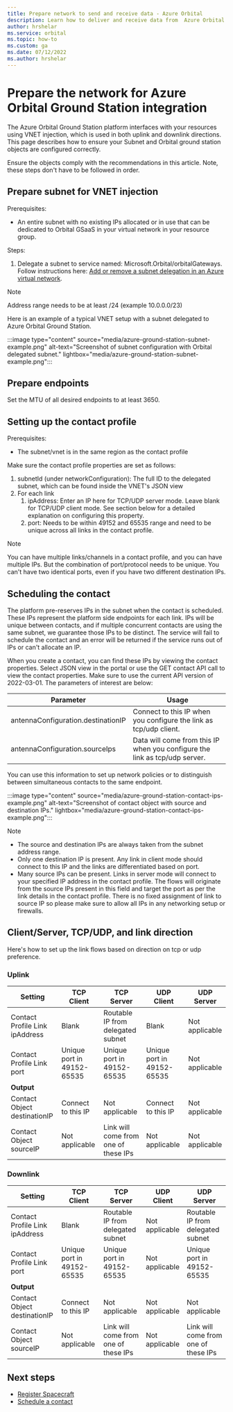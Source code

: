 ```yaml
---
title: Prepare network to send and receive data - Azure Orbital
description: Learn how to deliver and receive data from  Azure Orbital.
author: hrshelar
ms.service: orbital
ms.topic: how-to
ms.custom: ga
ms.date: 07/12/2022
ms.author: hrshelar
---
```


# Prepare the network for Azure Orbital Ground Station integration

The Azure Orbital Ground Station platform interfaces with your resources using VNET injection, which is used in both uplink and downlink directions. This page describes how to ensure your Subnet and Orbital ground station objects are configured correctly.

Ensure the objects comply with the recommendations in this article. Note, these steps don't have to be followed in order.

## Prepare subnet for VNET injection

Prerequisites:
- An entire subnet with no existing IPs allocated or in use that can be dedicated to Orbital GSaaS in your virtual network in your resource group.

Steps:
1. Delegate a subnet to service named: Microsoft.Orbital/orbitalGateways. Follow instructions here: [Add or remove a subnet delegation in an Azure virtual network](../virtual-network/manage-subnet-delegation.md).

> [!NOTE]
>  Address range needs to be at least /24 (example 10.0.0.0/23)

Here is an example of a typical VNET setup with a subnet delegated to Azure Orbital Ground Station.

:::image type="content" source="media/azure-ground-station-subnet-example.png" alt-text="Screenshot of subnet configuration with Orbital delegated subnet." lightbox="media/azure-ground-station-subnet-example.png":::

## Prepare endpoints

Set the MTU of all desired endpoints to at least 3650.

## Setting up the contact profile

Prerequisites:
- The subnet/vnet is in the same region as the contact profile

Make sure the contact profile properties are set as follows:

1. subnetId (under networkConfiguration): The full ID to the delegated subnet, which can be found inside the VNET's JSON view
1. For each link
    1. ipAddress: Enter an IP here for TCP/UDP server mode. Leave blank for TCP/UDP client mode. See section below for a detailed explanation on configuring this property.
    1. port: Needs to be within 49152 and 65535 range and need to be unique across all links in the contact profile.

> [!NOTE]
> You can have multiple links/channels in a contact profile, and you can have multiple IPs. But the combination of port/protocol needs to be unique. You can't have two identical ports, even if you have two different destination IPs. 

## Scheduling the contact

The platform pre-reserves IPs in the subnet when the contact is scheduled. These IPs represent the platform side endpoints for each link. IPs will be unique between contacts, and if multiple concurrent contacts are using the same subnet, we guarantee those IPs to be distinct. The service will fail to schedule the contact and an error will be returned if the service runs out of IPs or can't allocate an IP.

When you create a contact, you can find these IPs by viewing the contact properties. Select JSON view in the portal or use the GET contact API call to view the contact properties. Make sure to use the current API version of 2022-03-01. The parameters of interest are below:

| Parameter                          | Usage                                                                      |
|------------------------------------|----------------------------------------------------------------------------|
| antennaConfiguration.destinationIP | Connect to this IP when you configure the link as tcp/udp client.          |
| antennaConfiguration.sourceIps     | Data will come from this IP when you configure the link as tcp/udp server. |

You can use this information to set up network policies or to distinguish between simultaneous contacts to the same endpoint.

:::image type="content" source="media/azure-ground-station-contact-ips-example.png" alt-text="Screenshot of contact object with source and destination IPs." lightbox="media/azure-ground-station-contact-ips-example.png":::

> [!NOTE]
> - The source and destination IPs are always taken from the subnet address range.
> - Only one destination IP is present. Any link in client mode should connect to this IP and the links are differentiated based on port.
> - Many source IPs can be present. Links in server mode will connect to your specified IP address in the contact profile. The flows will originate from the source IPs present in this field and target the port as per the link details in the contact profile. There is no fixed assignment of link to source IP so please make sure to allow all IPs in any networking setup or firewalls. 


## Client/Server, TCP/UDP, and link direction

Here's how to set up the link flows based on direction on tcp or udp preference. 

### Uplink

| Setting                        | TCP Client                 | TCP Server                           | UDP Client                 | UDP Server                           |
|--------------------------------|----------------------------|--------------------------------------|----------------------------|--------------------------------------|
| Contact Profile Link ipAddress | Blank                      | Routable IP from delegated subnet    | Blank                      | Not applicable                       |
| Contact Profile Link port      | Unique port in 49152-65535 | Unique port in 49152-65535           | Unique port in 49152-65535 | Not applicable                       |
| **Output**                     |                            |                                      |                            |                                      |
| Contact Object destinationIP   | Connect to this IP         | Not applicable                       | Connect to this IP         | Not applicable                       |
| Contact Object sourceIP        | Not applicable             | Link will come from one of these IPs | Not applicable             | Not applicable                       |



### Downlink

| Setting                        | TCP Client                 | TCP Server                           | UDP Client                 | UDP Server                           |
|--------------------------------|----------------------------|--------------------------------------|----------------------------|--------------------------------------|
| Contact Profile Link ipAddress | Blank                      | Routable IP from delegated subnet    | Not applicable             | Routable IP from delegated subnet    |
| Contact Profile Link port      | Unique port in 49152-65535 | Unique port in 49152-65535           | Not applicable             | Unique port in 49152-65535           |
| **Output**                     |                            |                                      |                            |                                      |
| Contact Object destinationIP   | Connect to this IP         | Not applicable                       | Not applicable             | Not applicable                       |
| Contact Object sourceIP        | Not applicable             | Link will come from one of these IPs | Not applicable             | Link will come from one of these IPs |

## Next steps

- [Register Spacecraft](register-spacecraft.md)
- [Schedule a contact](schedule-contact.md)
